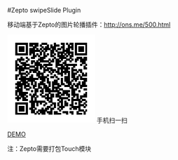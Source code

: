 #Zepto swipeSlide Plugin

移动端基于Zepto的图片轮播插件：<http://ons.me/500.html>

![扫一扫](website.png)
手机扫一扫

[DEMO](http://ons.me/wp-content/uploads/2014/08/swipeSlide/)

注：Zepto需要打包Touch模块